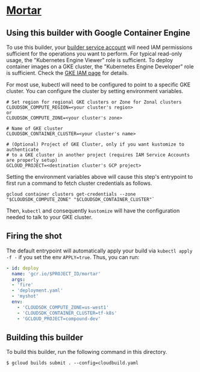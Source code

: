# [Mortar](https://github.com/kontena/mortar)

## Using this builder with Google Container Engine

To use this builder, your
[builder service account](https://cloud.google.com/cloud-build/docs/how-to/service-account-permissions)
will need IAM permissions sufficient for the operations you want to perform. For
typical read-only usage, the "Kubernetes Engine Viewer" role is sufficient. To
deploy container images on a GKE cluster, the "Kubernetes Engine Developer" role
is sufficient. Check the
[GKE IAM page](https://cloud.google.com/container-engine/docs/iam-integration)
for details.

For most use, kubectl will need to be configured to point to a specific GKE
cluster. You can configure the cluster by setting environment variables.

    # Set region for regional GKE clusters or Zone for Zonal clusters
    CLOUDSDK_COMPUTE_REGION=<your cluster's region>
    or
    CLOUDSDK_COMPUTE_ZONE=<your cluster's zone>

    # Name of GKE cluster
    CLOUDSDK_CONTAINER_CLUSTER=<your cluster's name>

    # (Optional) Project of GKE Cluster, only if you want kustomize to authenticate
    # to a GKE cluster in another project (requires IAM Service Accounts are properly setup)
    GCLOUD_PROJECT=<destination cluster's GCP project>

Setting the environment variables above will cause this step's entrypoint to
first run a command to fetch cluster credentials as follows.

    gcloud container clusters get-credentials --zone "$CLOUDSDK_COMPUTE_ZONE" "$CLOUDSDK_CONTAINER_CLUSTER"`

Then, `kubectl` and consequently `kustomize` will have the configuration needed to talk to your GKE cluster.

## Firing the shot

The default entrypoint will automatically apply your build via `kubectl apply -f -` if you set the env `APPLY=true`. Thus, you can run:

```yaml
- id: deploy
  name: 'gcr.io/$PROJECT_ID/mortar'
  args:
  - 'fire'
  - 'deployment.yaml'
  - 'myshot'
  env:
    - 'CLOUDSDK_COMPUTE_ZONE=us-west1'
    - 'CLOUDSDK_CONTAINER_CLUSTER=tf-k8s'
    - 'GCLOUD_PROJECT=compound-dev'
```

## Building this builder

To build this builder, run the following command in this directory.

    $ gcloud builds submit . --config=cloudbuild.yaml
